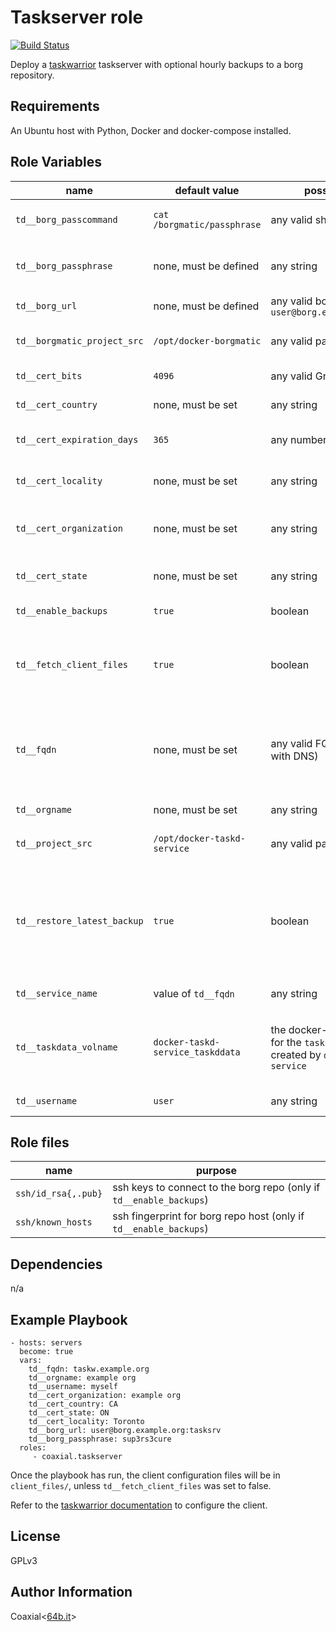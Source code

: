 Taskserver role
=========

[![Build Status](https://travis-ci.org/coaxial/ansible-role-taskserver.svg?branch=master)](https://travis-ci.org/coaxial/ansible-role-taskserver)

Deploy a [taskwarrior](https://taskwarrior.org) taskserver with optional hourly
backups to a borg repository.

Requirements
------------

An Ubuntu host with Python, Docker and docker-compose installed.

Role Variables
--------------

name | default value | possible values | purpose
---|---|---|---
`td__borg_passcommand` | `cat /borgmatic/passphrase` | any valid sh command | run borg without prompting for a passphrase
`td__borg_passphrase` | none, must be defined | any string | populate the `/borgmatic/passphrase` file for unattended borg operation
`td__borg_url` | none, must be defined | any valid borg url, i.e. `user@borg.example.com:myrepo` | defines the borg repo to use
`td__borgmatic_project_src` | `/opt/docker-borgmatic` | any valid path | defines where the borgmatic repo will be cloned
`td__cert_bits` | `4096` | any valid GnuTLS bit number | used to generate the certificates
`td__cert_country` | none, must be set | any string | country field in the generated certificates
`td__cert_expiration_days` | `365` | any number of days | defines how long the certificate will be valid for
`td__cert_locality` | none, must be set | any string | defines the locality field in the generated certificates
`td__cert_organization` | none, must be set | any string | defines the organization field in the generated certificates
`td__cert_state` | none, must be set | any string | defines the state field in the generated certificates
`td__enable_backups` | `true` | boolean | whether to enable hourly borg backups
`td__fetch_client_files` | `true` | boolean | whether to fetch the new taskserver user certificates and uuid necessary for configuring the taskwarrior client
`td__fqdn` | none, must be set | any valid FQDN (must resolve with DNS) | sets the container's hostname and is used as the certificates' CN. Must match the FQDN the client uses to connect to the server
`td__orgname` | none, must be set | any string | defines the taskserver organization
`td__project_src` | `/opt/docker-taskd-service` | any valid path | defines where the `docker-taskd-service` repo will be cloned
`td__restore_latest_backup` | `true` | boolean | whether to restore the latest borg backup after installing. **NOTE THAT THIS WILL WIPE CLEAN TASKDDATA (i.e. all tasks on server for every user) BEFORE RESTORING**
`td__service_name` | value of `td__fqdn` | any string | used to name borg backups
`td__taskdata_volname` | `docker-taskd-service_taskddata` | the docker-compose name for the `taskddata` volume created by `docker-taskd-service` | tells the backup service where to find taskd's data. No need to change unless `td__project_src` has been changed
`td__username` | `user` | any string | username to create in the taskserver

Role files
----------

name | purpose
---|---
`ssh/id_rsa{,.pub}` | ssh keys to connect to the borg repo (only if `td__enable_backups`)
`ssh/known_hosts` | ssh fingerprint for borg repo host (only if `td__enable_backups`)

Dependencies
------------

n/a

Example Playbook
----------------

    - hosts: servers
      become: true
      vars:
        td__fqdn: taskw.example.org
        td__orgname: example org
        td__username: myself
        td__cert_organization: example org
        td__cert_country: CA
        td__cert_state: ON
        td__cert_locality: Toronto
        td__borg_url: user@borg.example.org:tasksrv
        td__borg_passphrase: sup3rs3cure
      roles:
         - coaxial.taskserver

Once the playbook has run, the client configuration files will be in `client_files/`, unless `td__fetch_client_files` was set to false.

Refer to the [taskwarrior documentation](https://gitpitch.com/GothenburgBitFactory/taskserver-setup#/14) to configure the client.

License
-------

GPLv3

Author Information
------------------

Coaxial<[64b.it](https://64b.it)>
